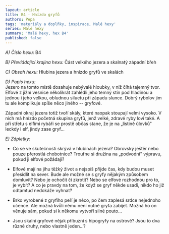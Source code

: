 ```yaml
---
layout: article
title: B4 - Hnízdo gryfů
authors: Pepa
tags: 'materiály a doplňky, inspirace, Malé hexy'
series: Malé hexy
summary: 'Malé hexy, hex B4'
published: false
---
```

_A) Číslo hexu:_
B4   
  
_B) Převládající krajina hexu:_
Část velkého jezera a skalnatý západní břeh  
  
_C) Obsah hexu:_
Hlubina jezera a hnízdo gryfů ve skalách  
  
_D) Popis hexu:_  
Jezero na tomto místě dosahuje nebývalé hloubky, v níž číhá tajemný tvor. Elfové z jižní vesnice několikrát zahlédli jeho temný stín pod hladinou a jednou i jeho velkou, obludnou siluetu při západu slunce. Dobrý rybolov jim tu ale komplikuje spíše něco jiného -- gryfové.  
  
Západní okraj jezera totiž tvoří skály, které naopak stoupají velmi vysoko. V nich má hnízdo početná skupina gryfů, jenž velké, zdravé ryby loví také. A při střetu s elfími rybáři se prostě občas stane, že je na „listině úlovků" leckdy i elf, jindy zase gryf...  
  
_E) Zápletky:_  
- Co se ve skutečnosti skrývá v hlubinách jezera? Obrovský ještěr nebo pouze přerostlá chobotnice? Troufne si družina na „podvodní" výpravu, pokud ji elfové požádají?  
  
- Elfové mají na jihu těžký život a nejspíš přijde čas, kdy budou muset přesídlit na sever. Bude ale možné se s gryfy nějakým způsobem domluvit? Nebo je ochočit či zkrotit? Nebo se elfové rozhodnou pro to, je vybít? A co je pravdy na tom, že když se gryf někde usadí, nikdo ho již odtamtud nedokáže vyhnat?  
  
- Brko vyrobené z gryfího peří je něco, po čem zaplesá srdce nejednoho učence. Ale možná kvůli němu není nutné gryfa zabíjet. Možná ho on věnuje sám, pokud si k někomu vytvoří silné pouto...  
  
- Jsou skalní gryfové nějak příbuzní s hipogryfy na ostrově? Jsou to dva různé druhy, nebo vlastně jeden...?
